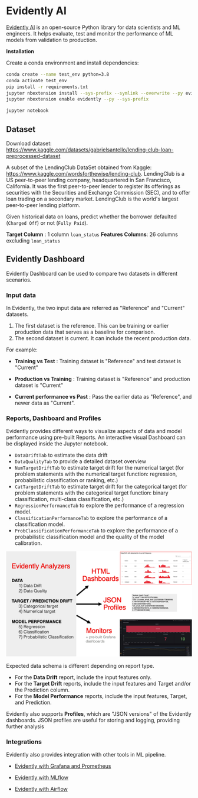 # Evidently AI

[Evidently AI](https://evidentlyai.com/) is an open-source Python library for data scientists and ML engineers. It helps evaluate, test and monitor the performance of ML models from validation to production.

**Installation**

Create a conda environment and install dependencies:

```bash
conda create --name test_env python=3.8
conda activate test_env
pip install -r requirements.txt
jupyter nbextension install --sys-prefix --symlink --overwrite --py evidently
jupyter nbextension enable evidently --py --sys-prefix
```

```bash
jupyter notebook
```

## Dataset

Download dataset: <https://www.kaggle.com/datasets/gabrielsantello/lending-club-loan-preprocessed-dataset>

A subset of the LendingClub DataSet obtained from Kaggle: <https://www.kaggle.com/wordsforthewise/lending-club>. LendingClub is a US peer-to-peer lending company, headquartered in San Francisco, California. It was the first peer-to-peer lender to register its offerings as securities with the Securities and Exchange Commission (SEC), and to offer loan trading on a secondary market. LendingClub is the world's largest peer-to-peer lending platform.

Given historical data on loans, predict whether the borrower defaulted (`Charged Off`) or not (`Fully Paid`).

**Target Column** : 1 column `loan_status`
**Features Columns**: 26 columns excluding `loan_status`

## Evidently Dashboard

Evidently Dashboard can be used to compare two datasets in different scenarios.

### Input data

In Evidently, the two input data are referred as "Reference" and "Current" datasets.

1. The first dataset is the reference. This can be training or earlier production data that serves as a baseline for comparison.
2. The second dataset is current. It can include the recent production data.

For example:

- **Training vs Test** : Training dataset is "Reference" and test dataset is "Current"

- **Production vs Training** : Training dataset is "Reference" and production dataset is "Current"

- **Current performance vs Past** : Pass the earlier data as "Reference", and newer data as "Current".

### Reports, Dashboard and Profiles

Evidently provides different ways to visualize aspects of data and model performance using pre-built Reports. An interactive visual Dashboard can be displayed inside the Jupyter notebook.

- `DataDriftTab` to estimate the data drift
- `DataQualityTab` to provide a detailed dataset overview
- `NumTargetDriftTab` to estimate target drift for the numerical target (for problem statements with the numerical target function: regression, probabilistic classification or ranking, etc.)
- `CatTargetDriftTab` to estimate target drift for the categorical target (for problem statements with the categorical target function: binary classification, multi-class classification, etc.)
- `RegressionPerformanceTab` to explore the performance of a regression model.
- `ClassificationPerformanceTab` to explore the performance of a classification model.
- `ProbClassificationPerformanceTab` to explore the performance of a probabilistic classification model and the quality of the model calibration.

<p align="center">
  <img src="evidently_overview.png" />
</p>

Expected data schema is different depending on report type.

- For the **Data Drift** report, include the input features only.
- For the **Target Drift** reports, include the input features and Target and/or the Prediction column.
- For the **Model Performance** reports, include the input features, Target, and Prediction.

Evidently also supports **Profiles**, which are "JSON versions" of the Evidently dashboards. JSON profiles are useful for storing and logging, providing further analysis

### Integrations

Evidently also provides integration with other tools in ML pipeline.

- [Evidently with Grafana and Prometheus](https://docs.evidentlyai.com/integrations/evidently-and-grafana)

- [Evidently with MLflow](https://docs.evidentlyai.com/integrations/evidently-and-mlflow)

- [Evidently with Airflow](https://docs.evidentlyai.com/integrations/evidently-and-airflow)
